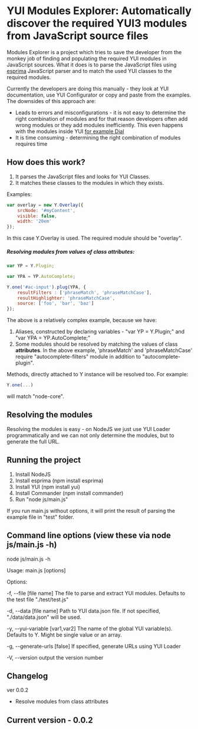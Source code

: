 YUI Modules Explorer: Automatically discover the required YUI3 modules from JavaScript source files
========================================

Modules Explorer is a project which tries to save the developer from the monkey job of finding and populating the required YUI modules in JavaScript sources. What it does is to parse the JavaScript files using [esprima](http://esprima.org/) JavaScript parser and to match the used YUI classes to the required modules.

Currently the developers are doing this manually - they look at YUI documentation, use YUI Configurator or copy and paste from the examples. The downsides of this approach are:
* Leads to errors and misconfigurations - it is not easy to determine the right combination of modules and for that reason developers often add wrong modules or they add modules inefficiently. This even happens with the modules inside YUI [for example Dial](http://www.yuiblog.com/blog/2011/07/01/yui-and-loader-changes-for-3-4-0/)
* It is time consuming - determining the right combination of modules requires time

How does this work?
-----------

1. It parses the JavaScript files and looks for YUI Classes.
2. It matches these classes to the modules in which they exists.

Examples:

```javascript
var overlay = new Y.Overlay({
	srcNode: '#myContent',
	visible: false,
	width: '20em'
});
```

In this case Y.Overlay is used. The required module should be "overlay".

##### Resolving modules from values of class attributes:

```javascript
var YP = Y.Plugin;

var YPA = YP.AutoComplete;

Y.one('#ac-input').plug(YPA, {
	resultFilters : ['phraseMatch', 'phraseMatchCase'],
    resultHighlighter: 'phraseMatchCase',
	source: ['foo', 'bar', 'baz']
});
```

The above is a relatively complex example, because we have:

1. Aliases, constructed by declaring variables - "var YP = Y.Plugin;" and "var YPA = YP.AutoComplete;"
2. Some modules should be resolved by matching the values of class **attributes**. In the above example, 'phraseMatch' and 'phraseMatchCase' require "autocomplete-filters" module in addition to "autocomplete-plugin".

Methods, directly attached to Y instance will be resolved too. For example:

```javascript
Y.one(...)
```

will match "node-core".

Resolving the modules
-----------

Resolving the modules is easy - on NodeJS we just use YUI Loader programmatically and we can not only determine the modules, but to generate the full URL.


Running the project
-----------

1. Install NodeJS
2. Install esprima (npm install esprima)
3. Install YUI (npm install yui)
4. Install Commander (npm install commander)
5. Run "node js/main.js"

If you run main.js without options, it will print the result of parsing the example file in "test" folder.

Command line options (view these via node js/main.js -h)
-----------

node js/main.js -h

Usage: main.js [options]

Options:

-f, --file [file name]          The file to parse and extract YUI modules. Defaults to the test file "./test/test.js"

-d, --data [file name]          Path to YUI data.json file. If not specified, "./data/data.json" will be used.

-y, --yui-variable [var1,var2]  The name of the global YUI variable(s). Defaults to Y. Might be single value or an array.

-g, --generate-urls [false]     If specified, generate URLs using YUI Loader

-V, --version                   output the version number


Changelog
-----------

ver 0.0.2
- Resolve modules from class attributes


Current version - 0.0.2
-----------